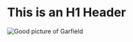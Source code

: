 # This is an H1 Header

![Good picture of Garfield](https://upload.wikimedia.org/wikipedia/en/b/bc/Garfield_the_Cat.svg)
